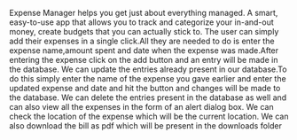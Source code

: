 Expense Manager helps you get just about everything managed. A smart, easy-to-use app that allows you to track and categorize your in-and-out money, create budgets that you can actually stick to.
The user can simply add their expenses in a single click.All they are needed to do is enter the expense name,amount spent and date when the expense was made.After entering the expense click on the add button and an entry will be made in the database.
We can update the entries already present in our database.To do this simply enter the name of the expense you gave earlier and enter the updated expense and date and hit the button and changes will be made to the database.
We can delete the entries present in the database as well and can also view all the expenses in the form of an alert dialog box.
We can check the location of the expense which will be the current location.
We can also download the bill as pdf which will be present in the downloads folder

